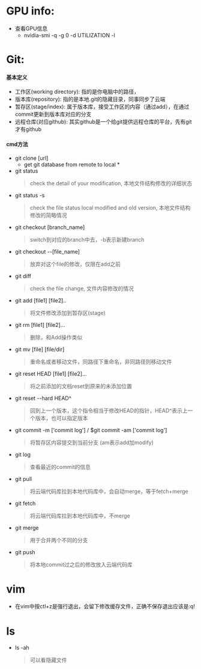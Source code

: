 # GPU info: 
* 查看GPU信息
	* nvidia-smi -q -g 0 -d UTILIZATION -l


# Git:
#### 基本定义
* 工作区(working directory): 指的是你电脑中的路径，
* 版本库(repository): 指的是本地.git的隐藏目录，同事同步了云端
* 暂存区(stage/index): 属于版本库，接受工作区的内容（通过add），在通过commit更新到版本库对应的分支
* 远程仓库(对应github): 其实github是一个给git提供远程仓库的平台，先有git才有github	
#### cmd方法
* git clone [url] 	
	* get git database from remote to local *
* git status
	> check the detail of your modification, 本地文件结构修改的详细状态
* git status -s 		
	> check the file status local modified and old version, 本地文件结构修改的简略情况
* git checkout [branch_name]
	> switch到对应的branch中去，-b表示新建branch
* git checkout --[file_name]
	> 放弃对这个file的修改，仅限在add之前
* git diff
	> check the file change, 文件内容修改的情况
* git add [file1] [file2]..
	> 将文件修改添加到暂存区(stage)
* git rm [file1] [file2]...
	> 删除，和Add操作类似
* git mv [file] [file/dir]
	> 重命名或者移动文件，同路径下重命名，非同路径则移动文件 
* git reset HEAD [file1] [file2]...
	> 将之前添加的文档reset到原来的未添加位置
* git reset --hard HEAD^
	> 回到上一个版本，这个指令相当于修改HEAD的指针，HEAD^表示上一个版本，也可以指定版本
* git commit -m ['commit log']	/ $git commit -am ['commit log']
	> 将暂存区内容提交到当前分支 (am表示add加modify)
* git log
	> 查看最近的commit的信息	
* git pull
	> 将云端代码库拉到本地代码库中，会自动merge，等于fetch+merge
* git fetch
	> 将云端代码库拉到本地代码库中，不merge
* git merge
	> 用于合并两个不同的分支
* git push 
	> 将本地commit过之后的修改放入云端代码库

# vim
* 在vim中按ctl+z是强行退出，会留下修改缓存文件，正确不保存退出应该是:q!



# ls
* ls -ah
	> 可以看隐藏文件

